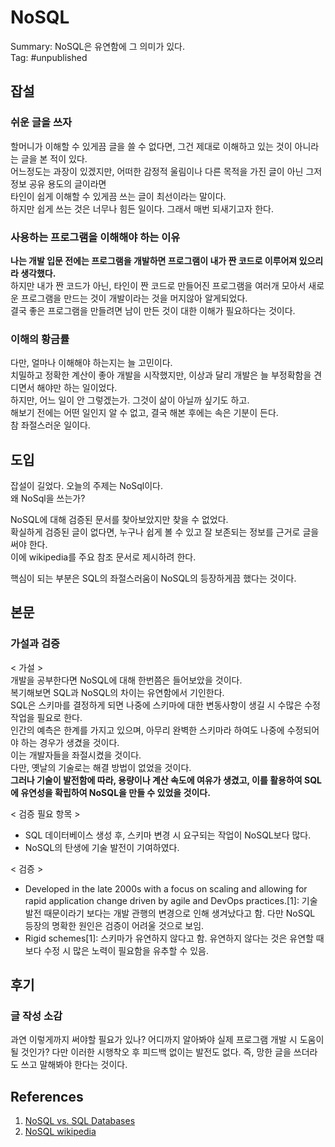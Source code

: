 # NoSQL

Summary: NoSQL은 유연함에 그 의미가 있다.  
Tag: #unpublished

## 잡설

### 쉬운 글을 쓰자

할머니가 이해할 수 있게끔 글을 쓸 수 없다면, 그건 제대로 이해하고 있는 것이 아니라는 글을 본 적이 있다.  
어느정도는 과장이 있겠지만, 어떠한 감정적 울림이나 다른 목적을 가진 글이 아닌 그저 정보 공유 용도의 글이라면  
타인이 쉽게 이해할 수 있게끔 쓰는 글이 최선이라는 말이다.  
하지만 쉽게 쓰는 것은 너무나 힘든 일이다. 그래서 매번 되새기고자 한다.

### 사용하는 프로그램을 이해해야 하는 이유

**나는 개발 입문 전에는 프로그램을 개발하면 프로그램이 내가 짠 코드로 이루어져 있으리라 생각했다.**  
하지만 내가 짠 코드가 아닌, 타인이 짠 코드로 만들어진 프로그램을 여러개 모아서 새로운 프로그램을 만드는 것이 개발이라는 것을 머지않아 알게되었다.  
결국 좋은 프로그램을 만들려면 남이 만든 것이 대한 이해가 필요하다는 것이다.

### 이해의 황금률

다만, 얼마나 이해해야 하는지는 늘 고민이다.  
치밀하고 정확한 계산이 좋아 개발을 시작했지만, 이상과 달리 개발은 늘 부정확함을 견디면서 해야만 하는 일이었다.  
하지만, 어느 일이 안 그렇겠는가. 그것이 삶이 아닐까 싶기도 하고.  
해보기 전에는 어떤 일인지 알 수 없고, 결국 해본 후에는 속은 기분이 든다.  
참 좌절스러운 일이다.

## 도입

잡설이 길었다. 오늘의 주제는 NoSql이다.  
왜 NoSql을 쓰는가?

NoSQL에 대해 검증된 문서를 찾아보았지만 찾을 수 없었다.  
확실하게 검증된 글이 없다면, 누구나 쉽게 볼 수 있고 잘 보존되는 정보를 근거로 글을 써야 한다.  
이에 wikipedia를 주요 참조 문서로 제시하려 한다.

핵심이 되는 부분은 SQL의 좌절스러움이 NoSQL의 등장하게끔 했다는 것이다.

## 본문

### 가설과 검증

< 가설 >  
개발을 공부한다면 NoSQL에 대해 한번쯤은 들어보았을 것이다.  
복기해보면 SQL과 NoSQL의 차이는 유연함에서 기인한다.  
SQL은 스키마를 결정하게 되면 나중에 스키마에 대한 변동사항이 생길 시 수많은 수정 작업을 필요로 한다.  
인간의 예측은 한계를 가지고 있으며, 아무리 완벽한 스키마라 하여도 나중에 수정되어야 하는 경우가 생겼을 것이다.  
이는 개발자들을 좌절시켰을 것이다.  
다만, 옛날의 기술로는 해결 방법이 없었을 것이다.  
**그러나 기술이 발전함에 따라, 용량이나 계산 속도에 여유가 생겼고, 이를 활용하여 SQL에 유연성을 확립하여 NoSQL을 만들 수 있었을 것이다.**

< 검증 필요 항목 >

- SQL 데이터베이스 생성 후, 스키마 변경 시 요구되는 작업이 NoSQL보다 많다.
- NoSQL의 탄생에 기술 발전이 기여하였다.

< 검증 >

- Developed in the late 2000s with a focus on scaling and allowing for rapid application change driven by agile and DevOps practices.[1]: 기술 발전 때문이라기 보다는 개발 관행의 변경으로 인해 생겨났다고 함. 다만 NoSQL 등장의 명확한 원인은 검증이 어려울 것으로 보임.
- Rigid schemes[1]: 스키마가 유연하지 않다고 함. 유연하지 않다는 것은 유연할 때보다 수정 시 많은 노력이 필요함을 유추할 수 있음.

## 후기

### 글 작성 소감

과연 이렇게까지 써야할 필요가 있나? 어디까지 알아봐야 실제 프로그램 개발 시 도움이 될 것인가? 다만 이러한 시행착오 후 피드백 없이는 발전도 없다. 즉, 망한 글을 쓰더라도 쓰고 말해봐야 한다는 것이다.

## References

1. [NoSQL vs. SQL Databases](https://www.mongodb.com/nosql-explained/nosql-vs-sql)
2. [NoSQL wikipedia](https://en.wikipedia.org/wiki/NoSQL)
